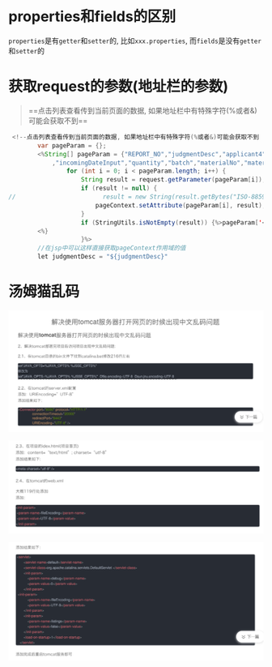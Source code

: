 # properties和fields的区别

`properties`是有`getter`和`setter`的, 比如`xxx.properties`, 而`fields`是没有`getter`和`setter`的







# 获取request的参数(地址栏的参数)

> ==点击列表查看传到当前页面的数据, 如果地址栏中有特殊字符(%或者&)可能会获取不到==

```java
 <!--点击列表查看传到当前页面的数据, 如果地址栏中有特殊字符(%或者&)可能会获取不到 -->
        var pageParam = {};
        <%String[] pageParam = {"REPORT_NO","judgmentDesc","applicant4","checkDate","supplier","sendTo","makeCheckId","reportNo"
            ,"incomingDateInput","quantity","batch","materialNo","materialName"};
                for (int i = 0; i < pageParam.length; i++) {
                    String result = request.getParameter(pageParam[i]);
                    if (result != null) {
//                        result = new String(result.getBytes("ISO-8859-1"), "UTF-8");
                        pageContext.setAttribute(pageParam[i], result);
                    }
                    if (StringUtils.isNotEmpty(result)) {%>pageParam['<%=pageParam[i]%>'] = "<%=result%>";
        <%}
                    }%>
		//在jsp中可以这样直接获取pageContext作用域的值
        let judgmentDesc = "${judgmentDesc}"
```



# 汤姆猫乱码

![image-20220901142035077](img/image-20220901142035077.png)

![image-20220901142045711](img/image-20220901142045711.png)

![image-20220901142055303](img/image-20220901142055303.png)
